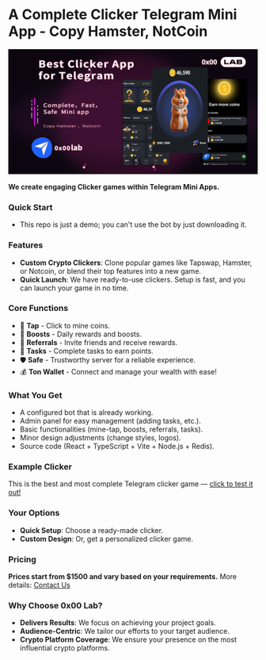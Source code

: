 # A Complete Clicker Telegram Mini App - Copy Hamster, NotCoin

![Best Complete Clicker Telegram Mini App - Copy Hamster, NotCoin](/intro.png)

**We create engaging Clicker games within Telegram Mini Apps.**

### Quick Start
- This repo is just a demo; you can't use the bot by just downloading it.

### Features
- **Custom Crypto Clickers**: Clone popular games like Tapswap, Hamster, or Notcoin, or blend their top features into a new game.
- **Quick Launch**: We have ready-to-use clickers. Setup is fast, and you can launch your game in no time.

### Core Functions
- 🤘 **Tap** - Click to mine coins.
- 🚀 **Boosts** - Daily rewards and boosts.
- 🤝 **Referrals** - Invite friends and receive rewards.
- 📝 **Tasks** - Complete tasks to earn points.
- 🛡 **Safe** - Trustworthy server for a reliable experience.
- 💰 **Ton Wallet** - Connect and manage your wealth with ease!

### What You Get
- A configured bot that is already working.
- Admin panel for easy management (adding tasks, etc.).
- Basic functionalities (mine-tap, boosts, referrals, tasks).
- Minor design adjustments (change styles, logos).
- Source code (React + TypeScript + Vite + Node.js + Redis).

### Example Clicker
This is the best and most complete Telegram clicker game — [click to test it out!](https://t.me/clickertest_new_bot)

### Your Options
- **Quick Setup**: Choose a ready-made clicker.
- **Custom Design**: Or, get a personalized clicker game.

### Pricing
**Prices start from $1500 and vary based on your requirements.** More details: [Contact Us](https://t.me/michael_0x00lab)

### Why Choose 0x00 Lab?
- **Delivers Results**: We focus on achieving your project goals.
- **Audience-Centric**: We tailor our efforts to your target audience.
- **Crypto Platform Coverage**: We ensure your presence on the most influential crypto platforms.
